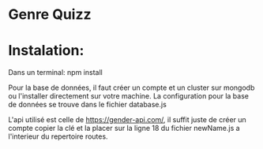 # Genre Quizz

# Instalation:
Dans un terminal: npm install

Pour la base de données, il faut créer un compte et un cluster sur mongodb ou l'installer directement sur votre machine. La configuration pour la base de données se trouve dans le fichier database.js


L'api utilisé est celle de https://gender-api.com/, il suffit juste de créer un compte copier la clé et la placer sur la ligne 18 du fichier newName.js a l'interieur du repertoire routes.



